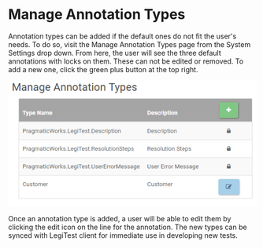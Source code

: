 ﻿# Manage Annotation Types

Annotation types can be added if the default ones do not fit the user's needs. To do so, visit the Manage Annotation Types page from the System Settings drop down.
From here, the user will see the three default annotations with locks on them. These can not be edited or removed. To add a new one, click the green plus button at the top right.

![annotations](images/manageAnnotations.png)


Once an annotation type is added, a user will be able to edit them by clicking the edit icon on the line for the annotation. The new types can be synced with LegiTest client for immediate use in developing new tests. 
